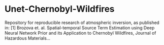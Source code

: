 # Unet-Chernobyl-Wildfires

Repository for reproducible research of atmospheric inversion, as published in:
[1] Brozova et. al. Spatial-temporal Source Term Estimation using Deep Neural
Network Prior and its Application to Chernobyl Wildfires, Journal of Hazardous Materials...
